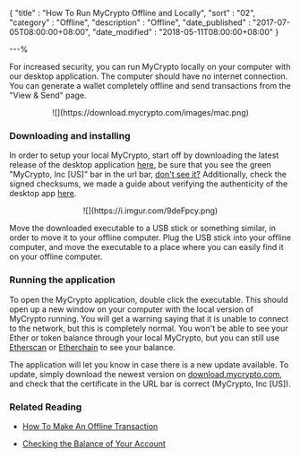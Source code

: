 {
"title"       : "How To Run MyCrypto Offline and Locally",
"sort"        : "02",
"category"    : "Offline",
"description" : "Offline",
"date_published" : "2017-07-05T08:00:00+08:00",
"date_modified"  : "2018-05-11T08:00:00+08:00"
}

---%

For increased security, you can run MyCrypto locally on your computer with our desktop application. The computer should have no internet connection. You can generate a wallet completely offline and send transactions from the "View & Send" page.


<center>![](https://download.mycrypto.com/images/mac.png)</center>


### Downloading and installing
In order to setup your local MyCrypto, start off by downloading the latest release of the desktop application [here](https://download.mycrypto.com/), be sure that you see the green "MyCrypto, Inc [US]" bar in the url bar, [don't see it?](https://support.mycrypto.com/security/i-cannot-see-the-extended-validation-certificate.html) Additionally, check the signed checksums, we made a guide about verifying the authenticity of the desktop app [here](https://support.mycrypto.com/security/verifying-authenticity-of-desktop-app.html).

<center>![](https://i.imgur.com/9deFpcy.png)</center>


Move the downloaded executable to a USB stick or something similar, in order to move it to your offline computer. Plug the USB stick into your offline computer, and move the executable to a place where you can easily find it on your offline computer.

### Running the application
To open the MyCrypto application, double click the executable. This should open up a new window on your computer with the local version of MyCrypto running. You will get a warning saying that it is unable to connect to the network, but this is completely normal. You won't be able to see your Ether or token balance through your local MyCrypto, but you can still use [Etherscan](https://etherscan.io/) or [Etherchain](https://www.etherchain.org/) to see your balance.

The application will let you know in case there is a new update available. To update, simply download the newest version on [download.mycrypto.com](https://download.mycrypto.com/), and check that the certificate in the URL bar is correct (MyCrypto, Inc [US]).


### Related Reading

* [How To Make An Offline Transaction](https://support.mycrypto.com/offline/making-offline-transaction-on-mycrypto.html)

* [Checking the Balance of Your Account](https://support.mycrypto.com/getting-started/checking-balance-of-my-account.html)

